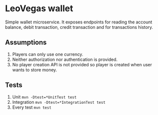 # LeoVegas wallet

Simple wallet microservice. 
It exposes endpoints for reading the account balance, debit transaction, credit transaction and for transactions history.

## Assumptions
1. Players can only use one currency.
2. Neither authorization nor authentication is provided.
3. No player creation API is not provided so player is created when user wants to store money.


## Tests

1. Unit `mvn -Dtest=*UnitTest test`
2. Integration `mvn -Dtest=*IntegrationTest test`
3. Every test `mvn test`
